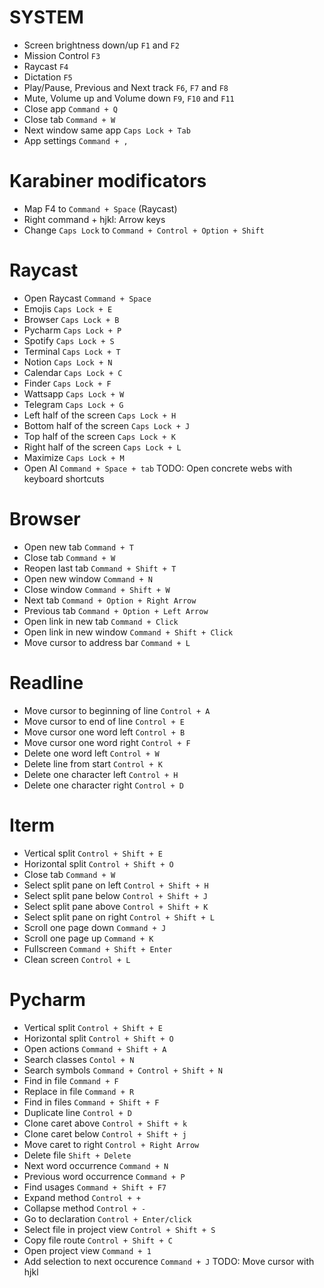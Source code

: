 # SYSTEM
* Screen brightness down/up `F1` and `F2`
* Mission Control `F3`
* Raycast `F4`
* Dictation `F5`
* Play/Pause, Previous and Next track `F6`, `F7` and `F8`
* Mute, Volume up and Volume down `F9`, `F10` and `F11`
* Close app `Command + Q`
* Close tab `Command + W`
* Next window same app `Caps Lock + Tab`
* App settings `Command + ,`

# Karabiner modificators
* Map F4 to `Command + Space` (Raycast)
* Right command + hjkl: Arrow keys
* Change `Caps Lock` to `Command + Control + Option + Shift`

# Raycast
* Open Raycast `Command + Space`
* Emojis `Caps Lock + E`
* Browser `Caps Lock + B`
* Pycharm `Caps Lock + P`
* Spotify `Caps Lock + S`
* Terminal `Caps Lock + T`
* Notion `Caps Lock + N`
* Calendar `Caps Lock + C`
* Finder `Caps Lock + F`
* Wattsapp `Caps Lock + W`
* Telegram `Caps Lock + G`
* Left half of the screen `Caps Lock + H`
* Bottom half of the screen `Caps Lock + J`
* Top half of the screen `Caps Lock + K`
* Right half of the screen `Caps Lock + L`
* Maximize `Caps Lock + M`
* Open AI `Command + Space + tab`
TODO: Open concrete webs with keyboard shortcuts

# Browser
* Open new tab `Command + T`
* Close tab `Command + W`
* Reopen last tab `Command + Shift + T`
* Open new window `Command + N`
* Close window `Command + Shift + W`
* Next tab `Command + Option + Right Arrow`
* Previous tab `Command + Option + Left Arrow`
* Open link in new tab `Command + Click`
* Open link in new window `Command + Shift + Click`
* Move cursor to address bar `Command + L`

# Readline
* Move cursor to beginning of line `Control + A`
* Move cursor to end of line `Control + E`
* Move cursor one word left `Control + B`
* Move cursor one word right `Control + F`
* Delete one word left `Control + W`
* Delete line from start `Control + K`
* Delete one character left `Control + H`
* Delete one character right `Control + D`

# Iterm
* Vertical split `Control + Shift + E`
* Horizontal split `Control + Shift + O`
* Close tab `Command + W`
* Select split pane on left `Control + Shift + H`
* Select split pane below `Control + Shift + J`
* Select split pane above `Control + Shift + K`
* Select split pane on right `Control + Shift + L`
* Scroll one page down `Command + J`
* Scroll one page up `Command + K`
* Fullscreen `Command + Shift + Enter`
* Clean screen `Control + L`

# Pycharm
* Vertical split `Control + Shift + E`
* Horizontal split `Control + Shift + O`
* Open actions `Command + Shift + A`
* Search classes `Contol + N`
* Search symbols `Command + Control + Shift + N`
* Find in file `Command + F`
* Replace in file `Command + R`
* Find in files `Command + Shift + F`
* Duplicate line `Control + D`
* Clone caret above `Control + Shift + k`
* Clone caret below `Control + Shift + j`
* Move caret to right `Control + Right Arrow`
* Delete file `Shift + Delete`
* Next word occurrence `Command + N`
* Previous word occurrence `Command + P`
* Find usages `Command + Shift + F7`
* Expand method `Control + +`
* Collapse method `Control + -`
* Go to declaration `Control + Enter/click`
* Select file in project view `Control + Shift + S`
* Copy file route `Control + Shift + C`
* Open project view `Command + 1`
* Add selection to next occurence `Command + J`
TODO: Move cursor with hjkl